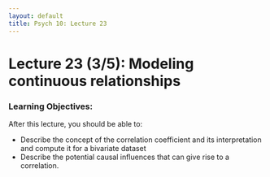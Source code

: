 ```yaml
---
layout: default
title: Psych 10: Lecture 23
---
```

# Lecture 23 (3/5): Modeling continuous relationships

### Learning Objectives:
After this lecture, you should be able to:
* Describe the concept of the correlation coefficient and its interpretation and compute it for a bivariate dataset
* Describe the potential causal influences that can give rise to a correlation.
